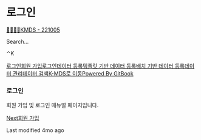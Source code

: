 # 로그인

[📝📝📝📝KMDS - 221005](broken-reference)

Search…

⌃K

[로그인](broken-reference)[회원 가입](../.gitbook/assets/undefined)[로그인](<../.gitbook/assets/undefined 1 (2)>)[데이터 등록](<../.gitbook/assets/undefined 1>)[템플릿 기반 데이터 등록](<../.gitbook/assets/undefined 2 (1)>)[배치 기반 데이터 등록](<../.gitbook/assets/undefined 3 (1)>)[데이터 관리](<../.gitbook/assets/undefined 4>)[데이터 검색](<../.gitbook/assets/undefined 5>)[K-MDS로 이동](https://kmds.re.kr/)[Powered By GitBook](https://www.gitbook.com/?utm\_source=content\&utm\_medium=trademark\&utm\_campaign=OwRsey49TEQIRDSGG3Db)

### 로그인

회원 가입 및 로그인 매뉴얼 페이지입니다.

[Next회원 가입](../.gitbook/assets/undefined)

Last modified 4mo ago
